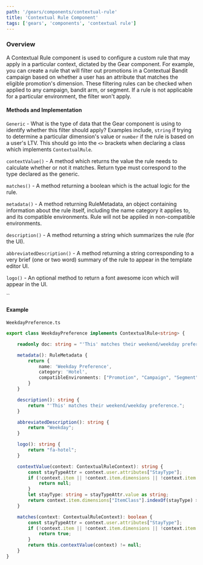 ```yaml
---
path: '/gears/components/contextual-rule'
title: 'Contextual Rule Component'
tags: ['gears', 'components', 'contextual rule']
---
```



### Overview
A Contextual Rule component is used to configure a custom rule that may apply in a particular context, dictated by the
Gear component. For example, you can create a rule that will filter out promotions in a Contextual Bandit
campaign based on whether a user has an attribute that matches the eligible promotion's dimension. These 
filtering rules can be checked when applied to any campaign, bandit arm, or segment. If a rule is not applicable
for a particular environment, the filter won't apply.


#### Methods and Implementation

`Generic` - What is the type of data that the Gear component is using to identify whether this filter should apply? Examples include, `string` if trying to determine a particular dimension's value or `number` if the rule is based on a user's LTV. This should go into the `<>` brackets when declaring a class which implements `ContextualRule`.

`contextValue()` - A method which returns the value the rule needs to calculate whether or not it matches. Return type must correspond to the type declared as the generic.

`matches()` - A method returning a boolean which is the actual logic for the rule.

`metadata()` - A method returning RuleMetadata, an object containing information about the rule itself, including the name category it applies to, and its compatible environments. Rule will not be applied in non-compatible environments.

`description()` - A method returning a string which summarizes the rule (for the UI).

`abbreviatedDescription()` - A method returning a string corresponding to a very brief (one or two word) summary of the rule to appear in the template editor UI.

`logo()` - An optional method to return a font awesome icon which will appear in the UI.

``

#### Example
`WeekdayPreference.ts`
```typescript
export class WeekdayPreference implements ContextualRule<string> {

    readonly doc: string = "'This' matches their weekend/weekday preference.";

    metadata(): RuleMetadata {
        return {
            name: 'Weekday Preference',
            category: 'Hotel',
            compatibleEnvironments: ["Promotion", "Campaign", "Segment"]
        }
    }

    description(): string {
        return "'This' matches their weekend/weekday preference.";
    }

    abbreviatedDescription(): string {
        return "Weekday";
    }

    logo(): string {
        return "fa-hotel";
    }

    contextValue(context: ContextualRuleContext): string {
        const stayTypeAttr = context.user.attributes["StayType"];
        if (!context.item || !context.item.dimensions || !context.item.dimensions["ItemClass"] || !stayTypeAttr) {
            return null;
        }
        let stayType: string = stayTypeAttr.value as string;
        return context.item.dimensions["ItemClass"].indexOf(stayType) >= 0 ? stayType : null;
    }

    matches(context: ContextualRuleContext): boolean {
        const stayTypeAttr = context.user.attributes["StayType"];
        if (!context.item || !context.item.dimensions || !context.item.dimensions["ItemClass"] || !stayTypeAttr) {
            return true;
        }
        return this.contextValue(context) != null;
    }
}
```
